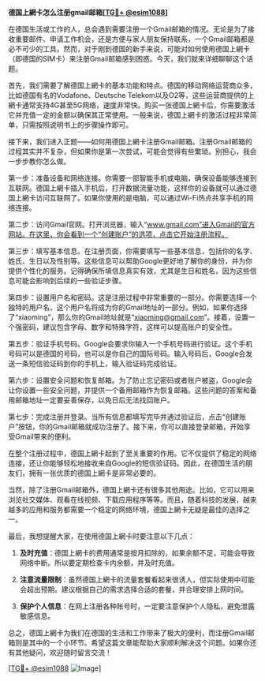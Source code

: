 **德国上網卡怎么注册gmail邮箱[[TG💪+ @esim1088](https://t.me/s/esim1088)]**

在德国生活或工作的人，总会遇到需要注册一个Gmail邮箱的情况。无论是为了接收重要邮件、申请工作机会，还是方便与家人朋友保持联系，一个Gmail邮箱都是必不可少的工具。然而，对于刚到德国的新手来说，可能对如何使用德国上網卡（即德国的SIM卡）来注册Gmail邮箱感到困惑。今天，我们就来详细聊聊这个话题。

首先，我们需要了解德国上網卡的基本功能和特点。德国的移动网络运营商众多，比如德国有名的Vodafone、Deutsche Telekom以及O2等，这些运营商提供的上網卡通常支持4G甚至5G网络，速度非常快。购买一张德国上網卡后，你需要激活它并充值一定的金额以确保其正常使用。一般来说，德国上網卡的激活过程非常简单，只需按照说明书上的步骤操作即可。

接下来，我们进入正题——如何用德国上網卡注册Gmail邮箱。注册Gmail邮箱的过程其实并不复杂，但如果你是第一次尝试，可能会觉得有些繁琐。别担心，我会一步步教你怎么做。

第一步：准备设备和网络连接。你需要一部智能手机或电脑，确保设备能够连接到互联网。德国上網卡插入手机后，打开数据流量功能，这样你的设备就可以通过德国上網卡访问互联网了。如果你使用的是电脑，可以通过Wi-Fi热点共享手机的网络连接。

第二步：访问Gmail官网。打开浏览器，输入“www.gmail.com”进入Gmail的官方网站。在这里，你会看到一个“创建账户”的选项，点击它开始注册流程。

第三步：填写基本信息。在注册页面，你需要填写一些基本信息，包括你的名字、姓氏、生日以及性别等。这些信息可以帮助Google更好地了解你的身份，并为你提供个性化的服务。记得确保所填信息真实有效，尤其是生日和姓名，因为这些信息可能会影响到后续的一些验证步骤。

第四步：设置用户名和密码。这是注册过程中非常重要的一部分。你需要选择一个独特的用户名，这个用户名将成为你的Gmail地址的一部分。例如，如果你选择了“xiaoming”，那么你的Gmail地址就是“xiaoming@gmail.com”。接着，设置一个强密码，建议包含字母、数字和特殊字符，这样可以提高账户的安全性。

第五步：验证手机号码。Google会要求你输入一个手机号码进行验证。这个手机号码可以是德国的号码，也可以是你自己的国际号码。输入号码后，Google会发送一条短信验证码到你的手机上，输入验证码完成验证。

第六步：设置安全问题和恢复邮箱。为了防止忘记密码或者账户被盗，Google会让你设置一些安全问题，并提供一个备用邮箱作为恢复邮箱。这些问题的答案和备用邮箱地址一定要妥善保存，以免日后无法找回账户。

第七步：完成注册并登录。当所有信息都填写完毕并通过验证后，点击“创建账户”按钮，你的Gmail邮箱就成功注册了。接下来，你可以直接登录邮箱，开始享受Gmail带来的便利。

在整个注册过程中，德国上網卡起到了至关重要的作用。它不仅提供了稳定的网络连接，还让你能够轻松地接收来自Google的短信验证码。因此，在德国生活的朋友们，拥有一张优质的德国上網卡是非常必要的。

当然，除了注册Gmail邮箱外，德国上網卡还有很多其他用途。比如，它可以用来浏览社交媒体、观看在线视频、下载应用程序等等。而且，随着科技的发展，越来越多的应用和服务都需要一个稳定的网络环境，德国上網卡无疑是最佳的选择之一。

最后，我想提醒大家，在使用德国上網卡时要注意以下几点：

1. **及时充值**：德国上網卡的费用通常是按月扣除的，如果余额不足，可能会导致网络中断。所以要定期检查卡内余额，并及时充值。
   
2. **注意流量限制**：虽然德国上網卡的流量套餐看起来很诱人，但实际使用中可能会超出预期。建议根据自己的需求选择合适的套餐，并合理安排上网时间。

3. **保护个人信息**：在网上注册各种账号时，一定要注意保护个人隐私，避免泄露敏感信息。

总之，德国上網卡为我们在德国的生活和工作带来了极大的便利，而注册Gmail邮箱则是其中的一个小环节。希望这篇文章能帮助大家顺利解决这个问题。如果你还有其他疑问，欢迎随时留言交流！

[[TG💪+ @esim1088](https://t.me/s/esim1088) ![Image](https://i.postimg.cc/4NQfJmqS/Snipaste-2025-05-13-00-14-12.png)]